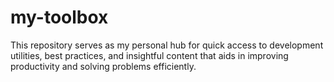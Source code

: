 # my-toolbox
This repository serves as my personal hub for quick access to development utilities, best practices, and insightful content that aids in improving productivity and solving problems efficiently.
